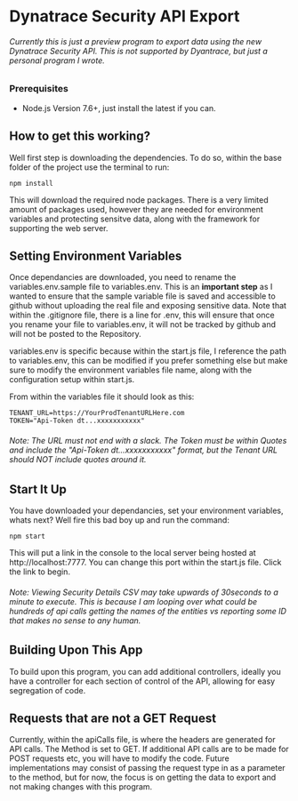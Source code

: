 # Dynatrace Security API Export
###### Currently this is just a preview program to export data using the new Dynatrace Security API. This is not supported by Dyantrace, but just a personal program I wrote.

### Prerequisites

- Node.js Version 7.6+, just install the latest if you can.

## How to get this working?

Well first step is downloading the dependencies. To do so, within the base folder of the project use the terminal to run:
```
npm install
```
This will download the required node packages. There is a very limited amount of packages used, however they are needed for environment variables and protecting sensitve data, along with the framework for supporting the web server.

## Setting Environment Variables

Once dependancies are downloaded, you need to rename the variables.env.sample file to variables.env. This is an **important step** as I wanted to ensure that the sample variable file is saved and accessible to github without uploading the real file and exposing sensitive data. Note that within the .gitignore file, there is a line for .env, this will ensure that once you rename your file to variables.env, it will not be tracked by github and will not be posted to the Repository.

variables.env is specific because within the start.js file, I reference the path to variables.env, this can be modified if you prefer something else but make sure to modify the environment variables file name, along with the configuration setup within start.js. 

From within the variables file it should look as this:

```
TENANT_URL=https://YourProdTenantURLHere.com
TOKEN="Api-Token dt...xxxxxxxxxxx"
```

###### *Note: The URL must not end with a slack. The Token must be within Quotes and include the "Api-Token dt...xxxxxxxxxxx" format, but the Tenant URL should NOT include quotes around it.*

## Start It Up
You have downloaded your dependancies, set your environment variables, whats next? Well fire this bad boy up and run the command:
```
npm start
```

This will put a link in the console to the local server being hosted at http://localhost:7777. You can change this port within the start.js file. Click the link to begin.

###### Note: Viewing Security Details CSV may take upwards of 30seconds to a minute to execute. This is because I am looping over what could be hundreds of api calls getting the names of the entities vs reporting some ID that makes no sense to any human.

## Building Upon This App

To build upon this program, you can add additional controllers, ideally you have a controller for each section of control of the API, allowing for easy segregation of code.

## Requests that are not a GET Request

Currently, within the apiCalls file, is where the headers are generated for API calls. The Method is set to GET. If additional API calls are to be made for POST requests etc, you will have to modify the code. Future implementations may consist of passing the request type in as a parameter to the method, but for now, the focus is on getting the data to export and not making changes with this program.


